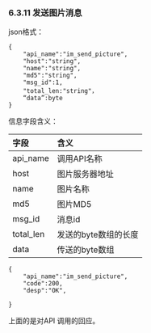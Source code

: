 ### 6.3.11 发送图片消息

json格式：

```
{
    "api_name":"im_send_picture",
    "host":"string",
    "name":"string",
    "md5":"string",
    "msg_id":1,
    "total_len:"string"，
    “data”:byte
}
```

信息字段含义：

| 字段 | 含义 |
| :--- | :--- |
| api\_name | 调用API名称 |
| host | 图片服务器地址 |
| name | 图片名称 |
| md5 | 图片MD5 |
| msg\_id | 消息id |
| total\_len | 发送的byte数组的长度 |
| data | 传送的byte数组 |

```
{
    "api_name":"im_send_picture",
    "code":200,
    "desp":"OK",

}
```

上面的是对API 调用的回应。

